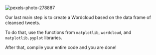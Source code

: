 <!--title={Displaying Word Cloud}-->

![pexels-photo-278887](C:\ucdavis\2020winter\bitproject\twitter\pexels-photo-278887.jpeg)

Our last main step is to create a Wordcloud based on the data frame of cleansed tweets.

To do that, use the functions from `matplotlib`, `wordcloud`, and `matplotlib.pyplot` libraries. 

After that, compile your entire code and you are done!